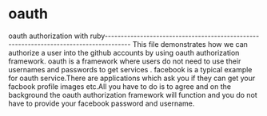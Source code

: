 # oauth
oauth authorization with ruby--------------------------------------------------------------------------------------
This file demonstrates how we can authorize a user into the github accounts by using oauth authorization framework.
oauth is a framework where users do not need to use their usernames and passwords to get services .
facebook is a typical example for oauth service.There are applications which ask you if they can get your facbook profile images etc.All you have to do is to agree and on the background the oauth authorization framework will function and you do not have to provide your facebook password and username.
